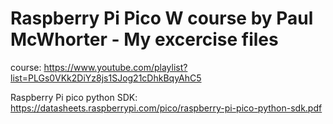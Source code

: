 # Raspberry Pi Pico W course by Paul McWhorter - My excercise files

course:
https://www.youtube.com/playlist?list=PLGs0VKk2DiYz8js1SJog21cDhkBqyAhC5


Raspberry Pi pico python SDK:
https://datasheets.raspberrypi.com/pico/raspberry-pi-pico-python-sdk.pdf

